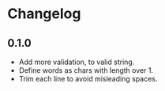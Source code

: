 # Changelog

## 0.1.0

* Add more validation, to valid string.
* Define words as chars with length over 1.
* Trim each line to avoid misleading spaces. 
